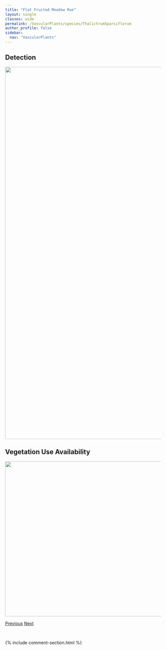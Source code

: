 ```yaml
---
title: "Flat Fruited Meadow Rue"
layout: single
classes: wide
permalink: /VascularPlants/species/ThalictrumSparsiflorum
author_profile: false
sidebar:
  nav: "VascularPlants"
---
```


<h2>Detection</h2>

<a href="https://drive.google.com/uc?export=view&id=1TGFqHVA_QAR89XX_qx5OHsXEn1tf26wi">
<img src="https://drive.google.com/uc?export=view&id=1TGFqHVA_QAR89XX_qx5OHsXEn1tf26wi" height = "1200" width = "800">
</a>


<h2>Vegetation Use Availability</h2>

<a href="https://drive.google.com/uc?export=view&id=1ta_yZfIrD0ZX8lyZIIBznwXB9sidMvPP">
<img src="https://drive.google.com/uc?export=view&id=1ta_yZfIrD0ZX8lyZIIBznwXB9sidMvPP" height = "500" width = "1000">
</a>


<a href="/DevelopmentWebsite/VascularPlants/species/ThalictrumOccidentale" class="pagination--pager" title="Thalictrum occidentale">Previous</a> <a href="/DevelopmentWebsite/VascularPlants/species/ThalictrumVenulosum" class="pagination--pager" title="Veiny Meadow Rue">Next</a>

<p>&nbsp;</p>

{% include comment-section.html %}
